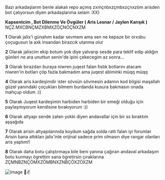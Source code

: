 Bazı arkadaşlarım benle alakalı repo açmış zxmçnbxzçmbxzçnxzöm arisden bot çalıyorsun diyen arkadaşlarıma selam :XX)

**Kapsentcim , Bot Dilenme Ve Övgüler ( Aris Lesnar / Jaylen Karışık )** NÇZ.MXCBNÇMZXBMXZÖÇNÖÇNXZM

**1** Olarak jalix'i günahım kadar sevmem ama sen ne kepaze bir orxsbu çoçugusun la axk insandan birazcık utanma olur

**2** Olarak jalixcim ekip botum yok diye yalvarıp sesde para teklif edip aldığın günleri ne ara unuttun senin'de ipini çekecegim az sonra...

**3** Olarak birazdan buraya niwren juqest falan fıstık botlarını atacam niwren'in botları çöp fazla bakmadım ama juqest abiminki müqq müqq

**4** Olarak aris kardeşimdir ister sövsün sövmesin adamın kod bilgisi maşallah güzel yanındaki çoçukları bilmem burdanda kusura bakmasın onada mahçup oldum :((

**5** Olarak Juqest kardeşimin harbiden harbiden bir emeği olduğu için paylaşmıyorum kendisine bırakıyorum :))

**6** Olarak altyapı sende zaten yokki diyen andavallar için bir ss bıraktım aşşağıda

**7** Olarak arisin altyapılarınıda koydum sağda solda ratlı falan iyi forumlar Arisin bana attıkları jalix'inle orijinal sadece prim olmasın diye ravgar olanları aris yaptım!!

**8** Olarak daha botu çalıştırmaya bile beni yanına çağıran andaval arkadaşım botu kurmayı ögrettim sana ögretirsin çıraklarına ZÇMNBZNÇÖMXZÖMBNXZNBÇÖXZÖXZM

![image](https://cdn.discordapp.com/attachments/1008771823296581663/1071135621529223198/image.png)
👊✌️
